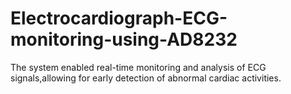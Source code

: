 # Electrocardiograph-ECG-monitoring-using-AD8232
The system enabled real-time monitoring and analysis of ECG signals,allowing for early detection of abnormal cardiac activities.
